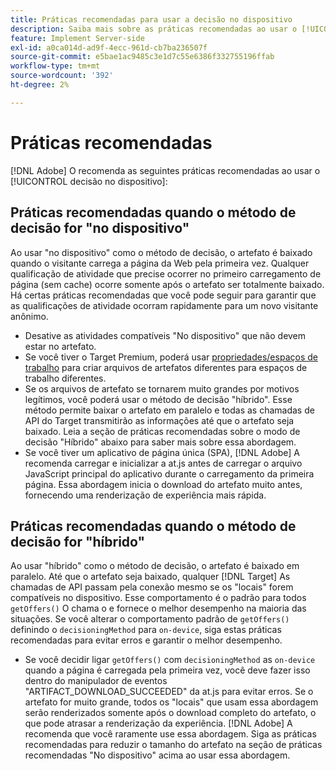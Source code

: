 ```yaml
---
title: Práticas recomendadas para usar a decisão no dispositivo
description: Saiba mais sobre as práticas recomendadas ao usar o [!UICONTROL decisão no dispositivo] in [!DNL Adobe Target]
feature: Implement Server-side
exl-id: a0ca014d-ad9f-4ecc-961d-cb7ba236507f
source-git-commit: e5bae1ac9485c3e1d7c55e6386f332755196ffab
workflow-type: tm+mt
source-wordcount: '392'
ht-degree: 2%

---
```


# Práticas recomendadas

[!DNL Adobe] O recomenda as seguintes práticas recomendadas ao usar o [!UICONTROL decisão no dispositivo]:

## Práticas recomendadas quando o método de decisão for &quot;no dispositivo&quot;

Ao usar &quot;no dispositivo&quot; como o método de decisão, o artefato é baixado quando o visitante carrega a página da Web pela primeira vez. Qualquer qualificação de atividade que precise ocorrer no primeiro carregamento de página (sem cache) ocorre somente após o artefato ser totalmente baixado. Há certas práticas recomendadas que você pode seguir para garantir que as qualificações de atividade ocorram rapidamente para um novo visitante anônimo.

* Desative as atividades compatíveis &quot;No dispositivo&quot; que não devem estar no artefato.
* Se você tiver o Target Premium, poderá usar [propriedades/espaços de trabalho](https://experienceleague.adobe.com/docs/target/using/administer/manage-users/enterprise/property-channel.html?lang=pt-BR) para criar arquivos de artefatos diferentes para espaços de trabalho diferentes.
* Se os arquivos de artefato se tornarem muito grandes por motivos legítimos, você poderá usar o método de decisão &quot;híbrido&quot;. Esse método permite baixar o artefato em paralelo e todas as chamadas de API do Target transmitirão as informações até que o artefato seja baixado. Leia a seção de práticas recomendadas sobre o modo de decisão &quot;Híbrido&quot; abaixo para saber mais sobre essa abordagem.
* Se você tiver um aplicativo de página única (SPA), [!DNL Adobe] A recomenda carregar e inicializar a at.js antes de carregar o arquivo JavaScript principal do aplicativo durante o carregamento da primeira página. Essa abordagem inicia o download do artefato muito antes, fornecendo uma renderização de experiência mais rápida.

## Práticas recomendadas quando o método de decisão for &quot;híbrido&quot;

Ao usar &quot;híbrido&quot; como o método de decisão, o artefato é baixado em paralelo. Até que o artefato seja baixado, qualquer [!DNL Target] As chamadas de API passam pela conexão mesmo se os &quot;locais&quot; forem compatíveis no dispositivo. Esse comportamento é o padrão para todos `getOffers()` O chama o e fornece o melhor desempenho na maioria das situações. Se você alterar o comportamento padrão de `getOffers()` definindo o `decisioningMethod` para `on-device`, siga estas práticas recomendadas para evitar erros e garantir o melhor desempenho.

* Se você decidir ligar `getOffers()` com `decisioningMethod` as `on-device` quando a página é carregada pela primeira vez, você deve fazer isso dentro do manipulador de eventos &quot;ARTIFACT_DOWNLOAD_SUCCEEDED&quot; da at.js para evitar erros. Se o artefato for muito grande, todos os &quot;locais&quot; que usam essa abordagem serão renderizados somente após o download completo do artefato, o que pode atrasar a renderização da experiência. [!DNL Adobe] A recomenda que você raramente use essa abordagem. Siga as práticas recomendadas para reduzir o tamanho do artefato na seção de práticas recomendadas &quot;No dispositivo&quot; acima ao usar essa abordagem.
